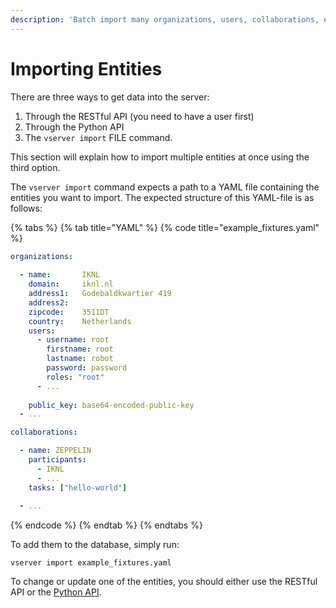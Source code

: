 ```yaml
---
description: 'Batch import many organizations, users, collaborations, etc...'
---
```


# Importing Entities

There are three ways to get data into the server:

1. Through the RESTful API \(you need to have a user first\)
2. Through the Python API
3. The `vserver import` FILE command.

This section will explain how to import multiple entities at once using the third option.

The `vserver import` command expects a path to a YAML file containing the entities you want to import. The expected structure of this YAML-file is as follows:

{% tabs %}
{% tab title="YAML" %}
{% code title="example\_fixtures.yaml" %}
```yaml
organizations:
  
  - name:       IKNL
    domain:     iknl.nl
    address1:   Godebaldkwartier 419
    address2:   
    zipcode:    3511DT
    country:    Netherlands
    users:
      - username: root
        firstname: root
        lastname: robot
        password: password
        roles: "root"
      - ...      
      
    public_key: base64-encoded-public-key
  - ...

collaborations:

  - name: ZEPPELIN
    participants:
      - IKNL
      - ...
    tasks: ["hello-world"]
  
  - ...
```
{% endcode %}
{% endtab %}
{% endtabs %}

To add them to the database, simply run:

```text
vserver import example_fixtures.yaml
```

To change or update one of the entities, you should either use the RESTful API or the [Python API](shell.md).

